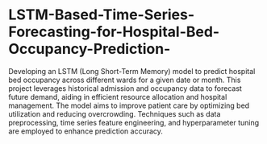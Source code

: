 # LSTM-Based-Time-Series-Forecasting-for-Hospital-Bed-Occupancy-Prediction-


Developing an LSTM (Long Short-Term Memory) model to predict hospital bed occupancy across different wards for a given date or month. This project leverages historical admission and occupancy data to forecast future demand, aiding in efficient resource allocation and hospital management. The model aims to improve patient care by optimizing bed utilization and reducing overcrowding. Techniques such as data preprocessing, time series feature engineering, and hyperparameter tuning are employed to enhance prediction accuracy.
